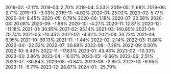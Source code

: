 2019-02: -2.11%
2019-03: 2.70%
2019-04: 5.53%
2019-05: 11.68%
2019-06: 2.71%
2019-10: -3.03%
2019-11: -4.02%
2020-01: 23.02%
2020-02: 5.77%
2020-04: 8.45%
2020-05: 0.79%
2020-06: 1.18%
2020-07: 20.58%
2020-08: 20.08%
2020-09: -1.88%
2020-10: -4.27%
2020-11: 12.87%
2020-12: -11.18%
2021-01: 30.95%
2021-02: 95.14%
2021-03: 140.80%
2021-04: 70.74%
2021-05: -10.45%
2021-07: -4.62%
2021-08: 33.73%
2021-09: 6.95%
2021-10: 39.13%
2021-11: -1.44%
2022-02: 2.14%
2022-03: 11.88%
2022-04: -22.52%
2022-07: 30.68%
2022-08: -7.29%
2022-09: 0.00%
2022-10: 6.49%
2022-11: -17.83%
2023-01: 43.43%
2023-02: -10.33%
2023-03: 3.86%
2023-04: -16.07%
2023-05: -9.66%
2023-06: 2.51%
2023-07: -30.84%
2023-08: -0.84%
2023-09: -2.85%
2023-10: -9.95%
2023-11: -5.71%
2023-12: 28.87%
2024-01: -25.79%